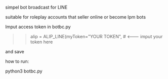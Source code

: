 simpel bot broadcast for LINE

suitable for roleplay accounts that seller online or become lpm bots


Imput access token in botbc.py

>> alip = ALIP_LINE(myToken="YOUR TOKEN", #  <--- imput your token here

and save

how to run:

python3 botbc.py
